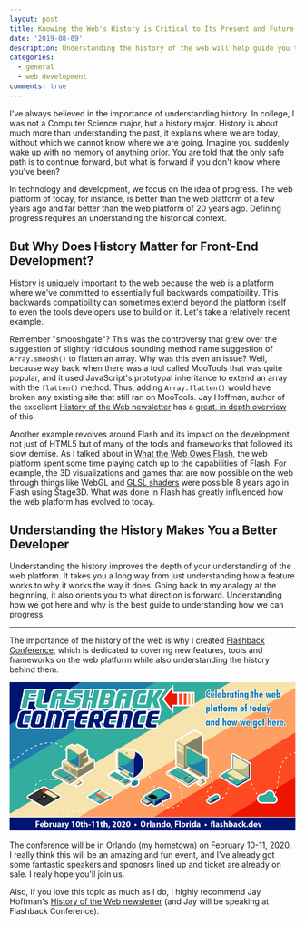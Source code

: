 ```yaml
---
layout: post
title: Knowing the Web's History is Critical to Its Present and Future
date: '2019-08-09'
description: Understanding the history of the web will help guide you to the its future. 
categories:
  - general
  - web development
comments: true
---
```


I've always believed in the importance of understanding history. In college, I was not a Computer Science major, but a history major. History is about much more than understanding the past, it explains where we are today, without which we cannot know where we are going. Imagine you suddenly wake up with no memory of anything prior. You are told that the only safe path is to continue forward, but what is forward if you don't know where you've been?

In technology and development, we focus on the idea of progress. The web platform of today, for instance, is better than the web platform of a few years ago and far better than the web platform of 20 years ago. Defining progress requires an understanding the historical context.

## But Why Does History Matter for Front-End Development?

History is uniquely important to the web because the web is a platform where we've committed to essentially full backwards compatibility. This backwards compatibility can sometimes extend beyond the platform itself to even the tools developers use to build on it. Let's take a relatively recent example.

Remember "smooshgate"? This was the controversy that grew over the suggestion of slightly ridiculous sounding method name suggestion of `Array.smoosh()` to flatten an array. Why was this even an issue? Well, because way back when there was a tool called MooTools that was quite popular, and it used JavaScript's prototypal inheritance to extend an array with the `flatten()` method. Thus, adding `Array.flatten()` would have broken any existing site that still ran on MooTools. Jay Hoffman, author of the excellent [History of the Web newsletter](https://thehistoryoftheweb.com/) has a [great, in depth overview](https://css-tricks.com/yet-another-javascript-framework/) of this.

Another example revolves around Flash and its impact on the development not just of HTML5 but of many of the tools and frameworks that followed its slow demise. As I talked about in [What the Web Owes Flash](https://dev.to/remotesynth/what-the-web-owes-flash), the web platform spent some time playing catch up to the capabilities of Flash. For example, the 3D visualizations and games that are now possible on the web through things like WebGL and [GLSL shaders](https://developer.mozilla.org/en-US/docs/Games/Techniques/3D_on_the_web/GLSL_Shaders) were possible 8 years ago in Flash using Stage3D. What was done in Flash has greatly influenced how the web platform has evolved to today.

## Understanding the History Makes You a Better Developer

Understanding the history improves the depth of your understanding of the web platform. It takes you a long way from just understanding how a feature works to why it works the way it does. Going back to my analogy at the beginning, it also orients you to what direction is forward. Understanding how we got here and why is the best guide to understanding how we can progress.

---

The importance of the history of the web is why I created [Flashback Conference](https://flashback.dev), which is dedicated to covering new features, tools and frameworks on the web platform while also understanding the history behind them.

[![Flashback Conference](/images/posts/flashback.jpg)](https://flashback.dev)

The conference will be in Orlando (my hometown) on February 10-11, 2020. I really think this will be an amazing and fun event, and I've already got some fantastic speakers and sponosrs lined up and ticket are already on sale. I realy hope you'll join us.

Also, if you love this topic as much as I do, I highly recommend Jay Hoffman's [History of the Web newsletter](https://thehistoryoftheweb.com/) (and Jay will be speaking at Flashback Conference).